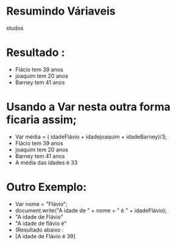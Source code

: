# Resumindo Váriaveis 
 studos 
# Resultado :
- Flácio tem 39 anos 
- joaquim tem 20 anos 
- Barney tem 41 anos 
# Usando a Var nesta outra forma ficaria assim;

- Var  média = ( idadeFlávio + idadejoaquim + idadeBarney)/3;
-  Flácio tem 39 anos 
- joaquim tem 20 anos 
- Barney tem 41 anos
- A média das idades é 33

# Outro Exemplo:
- Var nome = "Flávio";
- document.write("A idade de " + nome + " é " + idadeFlávio);
- "A idade de Flávio"
- "A idade de flávio é"
- (Resultado abaixo :
- [A idade de Flávio é 39]
